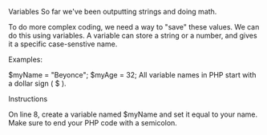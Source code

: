 Variables
So far we've been outputting strings and doing math.

To do more complex coding, we need a way to "save" these values. We can do this using variables. A variable can store a string or a number, and gives it a specific case-senstive name.

Examples:

$myName = "Beyonce";
$myAge = 32;
All variable names in PHP start with a dollar sign ( $ ).

Instructions

On line 8, create a variable named $myName and set it equal to your name. Make sure to end your PHP code with a semicolon.
